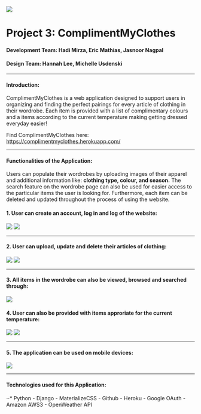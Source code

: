<img src="https://i.imgur.com/HVvUoqu.png">

# Project 3: ComplimentMyClothes
#### Development Team: Hadi Mirza, Eric Mathias, Jasnoor Nagpal
#### Design Team: Hannah Lee, Michelle Usdenski
---
#### **Introduction:**

ComplimentMyClothes is a web application designed to support users in organizing and finding the perfect pairings for every article of clothing in their wordrobe. Each item is provided with a list of complimentary colours and a items according to the current temperature making getting dressed everyday easier! 

Find ComplimentMyClothes here: https://complimentmyclothes.herokuapp.com/

---
#### **Functionalities of the Application:**

Users can populate their wordrobes by uploading images of their apparel and additional information like: **clothing type, colour, and season.** The search feature on the wordrobe page can also be used for easier access to the particular items the user is looking for. Furthermore, each item can be deleted and updated throughout the process of using the website. 

#### 1. User can create an account, log in and log of the website: 
<img src="https://i.imgur.com/akR1C74.png">
<img src="https://i.imgur.com/oTqzvTj.png">

---

#### 2. User can upload, update and delete their articles of clothing:
<img src="https://i.imgur.com/8H6cA25.png">
<img src="https://i.imgur.com/5edLOUp.png">

---

#### 3. All items in the wordrobe can also be viewed, browsed and searched through: 
<img src="https://i.imgur.com/lkutURc.png">

#### 4. User can also be provided with items approriate for the current temperature:
<img src="https://i.imgur.com/hQjNINH.png">
<img src="https://i.imgur.com/Rr26FCl.png">

---

#### 5. The application can be used on mobile devices:
<img src="https://i.imgur.com/s8sI1CI.png">

---

#### **Technologies used for this Application:**

⋅⋅* Python - Django - MaterializeCSS - Github - Heroku - Google OAuth - Amazon AWS3 - OpenWeather API



